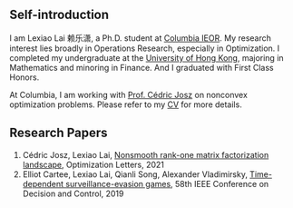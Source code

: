 
## Self-introduction

I am Lexiao Lai 赖乐潇, a Ph.D. student at [Columbia IEOR](https://ieor.columbia.edu/). My research interest lies broadly in Operations Research, especially in Optimization. I completed my undergraduate at the [University of Hong Kong](https://www.hku.hk/), majoring in Mathematics and minoring in Finance. And I graduated with First Class Honors.

At Columbia, I am working with [Prof. Cédric Josz](https://sites.google.com/site/cedricjosz/) on nonconvex optimization problems. Please refer to my [CV](/Lai_Lexiao_CV.pdf) for more details.

## Research Papers
1. Cédric Josz, Lexiao Lai, [Nonsmooth rank-one matrix factorization landscape](https://link.springer.com/article/10.1007/s11590-021-01819-9), Optimization Letters, 2021
2. Elliot Cartee, Lexiao Lai, Qianli Song, Alexander Vladimirsky, [Time-dependent surveillance-evasion games](https://eikonal-equation.github.io/TimeDependent_SEG/), 58th IEEE Conference on Decision and Control, 2019

<br><br><br><br><br><br><br><br><br><br><br><br><br><br><br><br><br><br><script type='text/javascript' id='clustrmaps' src='//cdn.clustrmaps.com/map_v2.js?cl=ffffff&w=a&t=tt&d=Gdy9sgTo6hTpkNAjMHFIYVC3ZGv6K11WYiFCowwOQJQ&co=2d78ad&cmo=3acc3a&cmn=ff5353&ct=ffffff'></script>

